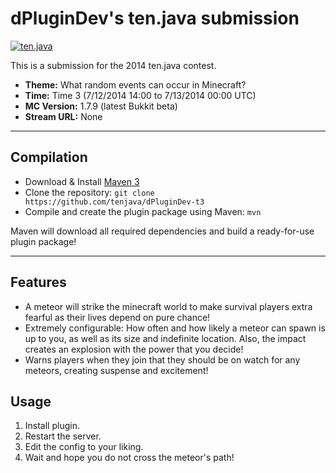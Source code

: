 dPluginDev's ten.java submission
==============================

[![ten.java](https://cdn.mediacru.sh/hu4CJqRD7AiB.svg)](https://tenjava.com/)

This is a submission for the 2014 ten.java contest.

- __Theme:__ What random events can occur in Minecraft?
- __Time:__ Time 3 (7/12/2014 14:00 to 7/13/2014 00:00 UTC)
- __MC Version:__ 1.7.9 (latest Bukkit beta)
- __Stream URL:__ None

---------------------------------------

Compilation
-----------

- Download & Install [Maven 3](http://maven.apache.org/download.html)
- Clone the repository: `git clone https://github.com/tenjava/dPluginDev-t3`
- Compile and create the plugin package using Maven: `mvn`

Maven will download all required dependencies and build a ready-for-use plugin package!

---------------------------------------

Features
-----

- A meteor will strike the minecraft world to make survival players extra fearful as their lives depend on pure chance!
- Extremely configurable: How often and how likely a meteor can spawn is up to you, as well as its size and indefinite        location. Also, the impact creates an explosion with the power that you decide!
- Warns players when they join that they should be on watch for any meteors, creating suspense and excitement!

Usage
-----

1. Install plugin.
2. Restart the server.
3. Edit the config to your liking.
4. Wait and hope you do not cross the meteor's path!
